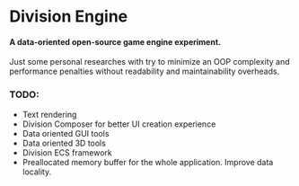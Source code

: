 # Division Engine
#### A data-oriented open-source game engine experiment.

Just some personal researches with try to minimize an OOP complexity and performance penalties 
without readability and maintainability overheads.

### TODO:
- Text rendering
- Division Composer for better UI creation experience
- Data oriented GUI tools
- Data oriented 3D tools
- Division ECS framework
- Preallocated memory buffer for the whole application. Improve data locality.
